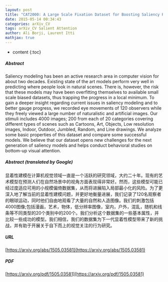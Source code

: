 ```yaml
---
layout: post
title: "CAT2000: A Large Scale Fixation Dataset for Boosting Saliency Research"
date: 2015-05-14 00:34:43
categories: arXiv_CV
tags: arXiv_CV Salient Attention
author: Ali Borji, Laurent Itti
mathjax: true
---
```


* content
{:toc}

##### Abstract
Saliency modeling has been an active research area in computer vision for about two decades. Existing state of the art models perform very well in predicting where people look in natural scenes. There is, however, the risk that these models may have been overfitting themselves to available small scale biased datasets, thus trapping the progress in a local minimum. To gain a deeper insight regarding current issues in saliency modeling and to better gauge progress, we recorded eye movements of 120 observers while they freely viewed a large number of naturalistic and artificial images. Our stimuli includes 4000 images; 200 from each of 20 categories covering different types of scenes such as Cartoons, Art, Objects, Low resolution images, Indoor, Outdoor, Jumbled, Random, and Line drawings. We analyze some basic properties of this dataset and compare some successful models. We believe that our dataset opens new challenges for the next generation of saliency models and helps conduct behavioral studies on bottom-up visual attention.

##### Abstract (translated by Google)
显着性建模在计算机视觉领域一直是一个活跃的研究领域，大约二十年。现有的艺术模型在预测人们在自然场景中的视角方面表现得非常好。然而，这些模型可能已经过度适应可用的小规模偏倚数据集，从而将进展陷入局部最小化的风险。为了更深入地了解当前的显着性建模问题，并更好地衡量进展，我们记录了120名观察者的眼球运动，同时他们自由地观看了大量的自然和人造图像。我们的刺激包括4000图像;包括漫画，艺术，物体，低分辨率图像，室内，户外，混乱，随机和线条等不同类型的20个类别中的200个。我们分析这个数据集的一些基本属性，并比较一些成功的模型。我们相信，我们的数据集为下一代显着性模型带来了新的挑战，并有助于开展关于自下而上的视觉关注的行为研究。

##### URL
[https://arxiv.org/abs/1505.03581](https://arxiv.org/abs/1505.03581)

##### PDF
[https://arxiv.org/pdf/1505.03581](https://arxiv.org/pdf/1505.03581)


